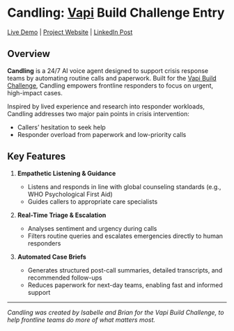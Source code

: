 # Candling: [Vapi](https://www.vapi.ai) Build Challenge Entry

[Live Demo](https://candling.xyz/demo) | [Project Website](https://candling.xyz) | [LinkedIn Post](https://www.linkedin.com/posts/brianchristianbc_buildwithvapi-techforpublicgood-activity-7339920345912496128-N05V?utm_source=share&utm_medium=member_desktop&rcm=ACoAADZjnvABWKKWDZHAr6xIq49X7kI7MF-L9Ec) 



## Overview

**Candling** is a 24/7 AI voice agent designed to support crisis response teams by automating routine calls and paperwork. Built for the [Vapi Build Challenge](https://vapi.ai/build), Candling empowers frontline responders to focus on urgent, high-impact cases.

Inspired by lived experience and research into responder workloads, Candling addresses two major pain points in crisis intervention:
- Callers’ hesitation to seek help
- Responder overload from paperwork and low-priority calls

## Key Features

1. **Empathetic Listening & Guidance**
   - Listens and responds in line with global counseling standards (e.g., WHO Psychological First Aid)
   - Guides callers to appropriate care specialists

2. **Real-Time Triage & Escalation**
   - Analyses sentiment and urgency during calls
   - Filters routine queries and escalates emergencies directly to human responders

3. **Automated Case Briefs**
   - Generates structured post-call summaries, detailed transcripts, and recommended follow-ups
   - Reduces paperwork for next-day teams, enabling fast and informed support

---

*Candling was created by Isabelle and Brian for the Vapi Build Challenge, to help frontline teams do more of what matters most.*
